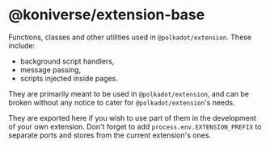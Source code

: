 # @koniverse/extension-base

Functions, classes and other utilities used in `@polkadot/extension`. These include:
- background script handlers,
- message passing,
- scripts injected inside pages.

They are primarily meant to be used in `@polkadot/extension`, and can be broken without any notice to cater for `@polkadot/extension`'s needs.

They are exported here if you wish to use part of them in the development of your own extension. Don't forget to add `process.env.EXTENSION_PREFIX` to separate ports and stores from the current extension's ones.
